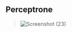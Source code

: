 ## Perceptrone

> ![Screenshot (23)](https://user-images.githubusercontent.com/77120507/153712478-5f370ddf-dd07-423d-ab51-44ec002b62a5.png)
